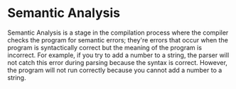 # Semantic Analysis

Semantic Analysis is a stage in the compilation process where the compiler checks the program for semantic errors; they're errors that occur when the program is syntactically correct but the meaning of the program is incorrect. For example, if you try to add a number to a string, the parser will not catch this error during parsing because the syntax is correct. However, the program will not run correctly because you cannot add a number to a string.